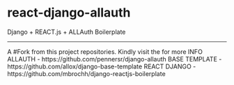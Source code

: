 # react-django-allauth
Django + REACT.js + ALLAuth Boilerplate 

<hr/>
A #Fork from this project repositories.
Kindly visit the for more INFO
ALLAUTH - https://github.com/pennersr/django-allauth
BASE TEMPLATE - https://github.com/allox/django-base-template
REACT DJANGO - https://github.com/mbrochh/django-reactjs-boilerplate
